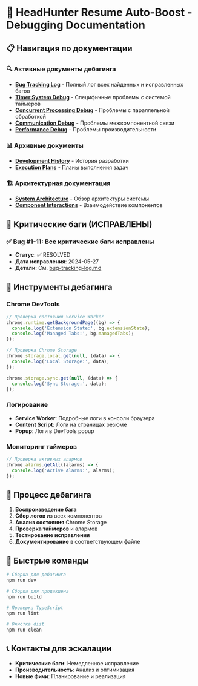 # 🐛 HeadHunter Resume Auto-Boost - Debugging Documentation

## 📋 Навигация по документации

### 🔍 Активные документы дебагинга
- **[Bug Tracking Log](./bug-tracking-log.md)** - Полный лог всех найденных и исправленных багов
- **[Timer System Debug](./timer-system-debug.md)** - Специфичные проблемы с системой таймеров
- **[Concurrent Processing Debug](./concurrent-processing-debug.md)** - Проблемы с параллельной обработкой
- **[Communication Debug](./communication-debug.md)** - Проблемы межкомпонентной связи
- **[Performance Debug](./performance-debug.md)** - Проблемы производительности

### 📊 Архивные документы
- **[Development History](../development/development-history.md)** - История разработки
- **[Execution Plans](../development/execution-plans.md)** - Планы выполнения задач

### 🏗️ Архитектурная документация
- **[System Architecture](../architecture/system-overview.md)** - Обзор архитектуры системы
- **[Component Interactions](../architecture/component-interactions.md)** - Взаимодействие компонентов

## 🚨 Критические баги (ИСПРАВЛЕНЫ)

### ✅ Bug #1-11: Все критические баги исправлены
- **Статус**: ✅ RESOLVED
- **Дата исправления**: 2024-05-27
- **Детали**: См. [bug-tracking-log.md](./bug-tracking-log.md)

## 🔧 Инструменты дебагинга

### Chrome DevTools
```javascript
// Проверка состояния Service Worker
chrome.runtime.getBackgroundPage((bg) => {
  console.log('Extension State:', bg.extensionState);
  console.log('Managed Tabs:', bg.managedTabs);
});

// Проверка Chrome Storage
chrome.storage.local.get(null, (data) => {
  console.log('Local Storage:', data);
});

chrome.storage.sync.get(null, (data) => {
  console.log('Sync Storage:', data);
});
```

### Логирование
- **Service Worker**: Подробные логи в консоли браузера
- **Content Script**: Логи на страницах резюме
- **Popup**: Логи в DevTools popup

### Мониторинг таймеров
```javascript
// Проверка активных алармов
chrome.alarms.getAll((alarms) => {
  console.log('Active Alarms:', alarms);
});
```

## 📝 Процесс дебагинга

1. **Воспроизведение бага**
2. **Сбор логов** из всех компонентов
3. **Анализ состояния** Chrome Storage
4. **Проверка таймеров** и алармов
5. **Тестирование исправления**
6. **Документирование** в соответствующем файле

## 🎯 Быстрые команды

```bash
# Сборка для дебагинга
npm run dev

# Сборка для продакшена
npm run build

# Проверка TypeScript
npm run lint

# Очистка dist
npm run clean
```

## 📞 Контакты для эскалации

- **Критические баги**: Немедленное исправление
- **Производительность**: Анализ и оптимизация
- **Новые фичи**: Планирование и реализация 